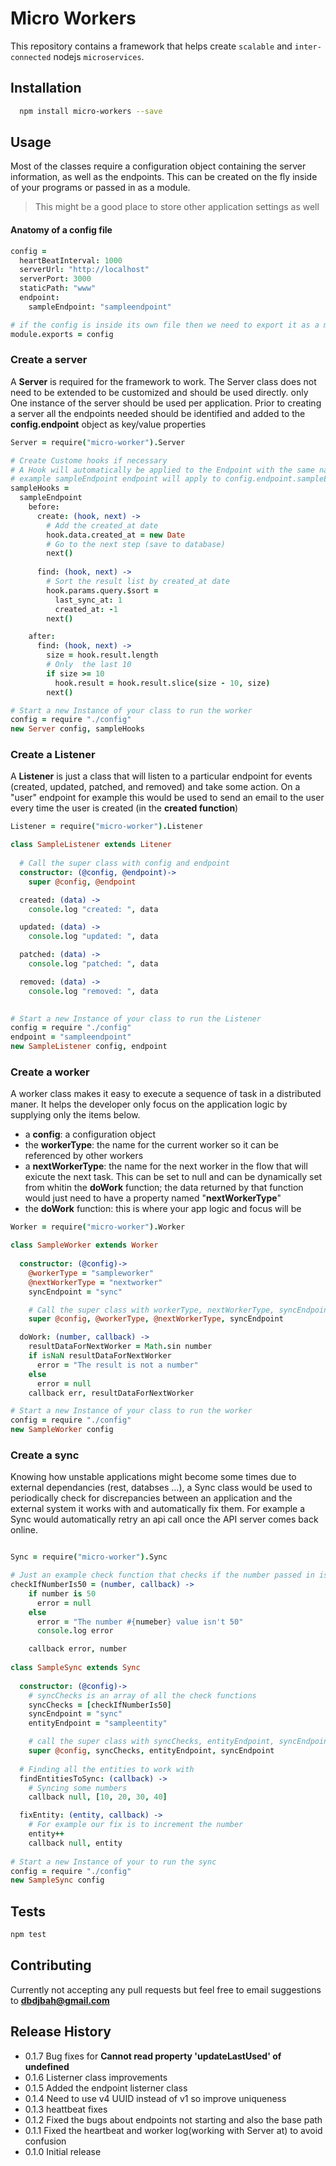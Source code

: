 # Micro Workers

This repository contains a framework that helps create `scalable` and `inter-connected` nodejs `microservices`.

## Installation
```bash
  npm install micro-workers --save
```

## Usage
Most of the classes require a configuration object containing the server information, as well as the endpoints. This can be created on the fly inside of your programs or passed in as a module.

> This might be a good place to store other application settings as well

#### Anatomy of a config file
 
```coffeescript
config =
  heartBeatInterval: 1000
  serverUrl: "http://localhost"
  serverPort: 3000
  staticPath: "www"
  endpoint:
    sampleEndpoint: "sampleendpoint"

# if the config is inside its own file then we need to export it as a module
module.exports = config
```

### Create a server

A **Server** is required for the framework to work. The Server class does not need to be extended to be customized and should be used directly. only One instance of the server should be used per application.
Prior to creating a server all the endpoints needed should be identified and added to the **config.endpoint** object as key/value properties
 
```coffeescript
Server = require("micro-worker").Server

# Create Custome hooks if necessary
# A Hook will automatically be applied to the Endpoint with the same name
# example sampleEndpoint endpoint will apply to config.endpoint.sampleEndpoint
sampleHooks =
  sampleEndpoint
    before:
      create: (hook, next) ->
        # Add the created_at date
        hook.data.created_at = new Date
        # Go to the next step (save to database)
        next()
        
      find: (hook, next) ->
        # Sort the result list by created_at date
        hook.params.query.$sort =
          last_sync_at: 1
          created_at: -1
        next()

    after:
      find: (hook, next) ->
        size = hook.result.length
        # Only  the last 10
        if size >= 10
          hook.result = hook.result.slice(size - 10, size)
        next()

# Start a new Instance of your class to run the worker
config = require "./config"
new Server config, sampleHooks
```

### Create a Listener
A **Listener** is just a class that will listen to a particular endpoint for events (created, updated, patched, and removed) and take some action.
On a "user" endpoint for example this would be used to send an email to the user every time the user is created (in the **created function**)
```coffeescript
Listener = require("micro-worker").Listener

class SampleListener extends Litener
  
  # Call the super class with config and endpoint
  constructor: (@config, @endpoint)->
    super @config, @endpoint

  created: (data) ->
    console.log "created: ", data

  updated: (data) ->
    console.log "updated: ", data

  patched: (data) ->
    console.log "patched: ", data

  removed: (data) ->
    console.log "removed: ", data
    

# Start a new Instance of your class to run the Listener
config = require "./config"
endpoint = "sampleendpoint"
new SampleListener config, endpoint
```

### Create a worker
A worker class makes it easy to execute a sequence of task in a distributed maner. It helps the developer only focus on the application logic by supplying only the items below.

* a **config**: a configuration object
* the **workerType**: the name for the current worker so it can be referenced by other workers
* a **nextWorkerType**: the name for the next worker in the flow that will exicute the next task. This can be set to null and can be dynamically set from whitin the **doWork** function; the data returned by that function would just need to have a property named "**nextWorkerType**"
* the **doWork** function: this is where your app logic and focus will be

```coffeescript
Worker = require("micro-worker").Worker

class SampleWorker extends Worker
  
  constructor: (@config)->
    @workerType = "sampleworker"
    @nextWorkerType = "nextworker"
    syncEndpoint = "sync"

    # Call the super class with workerType, nextWorkerType, syncEndpoint arguents
    super @config, @workerType, @nextWorkerType, syncEndpoint

  doWork: (number, callback) ->
    resultDataForNextWorker = Math.sin number
    if isNaN resultDataForNextWorker
      error = "The result is not a number"
    else
      error = null
    callback err, resultDataForNextWorker

# Start a new Instance of your class to run the worker
config = require "./config"
new SampleWorker config
```

### Create a sync
Knowing how unstable applications might become some times due to external dependancies (rest, databses ...), a Sync class would be used to periodically check for discrepancies between an application and the external system it works with and automatically fix them.
For example a Sync would automatically retry an api call once the API server comes back online.

```coffeescript

Sync = require("micro-worker").Sync

# Just an example check function that checks if the number passed in is equal to 50
checkIfNumberIs50 = (number, callback) ->
    if number is 50
      error = null
    else
      error = "The number #{numeber} value isn't 50"
      console.log error

    callback error, number
        
class SampleSync extends Sync
  
  constructor: (@config)->
    # syncChecks is an array of all the check functions
    syncChecks = [checkIfNumberIs50]
    syncEndpoint = "sync"
    entityEndpoint = "sampleentity"

    # call the super class with syncChecks, entityEndpoint, syncEndpoint arguments
    super @config, syncChecks, entityEndpoint, syncEndpoint
    
  # Finding all the entities to work with
  findEntitiesToSync: (callback) ->
    # Syncing some numbers
    callback null, [10, 20, 30, 40]

  fixEntity: (entity, callback) ->
    # For example our fix is to increment the number
    entity++
    callback null, entity
    
# Start a new Instance of your to run the sync
config = require "./config"
new SampleSync config
```

## Tests
```bash
npm test
```

## Contributing
Currently not accepting any pull requests but feel free to email suggestions to **dbdjbah@gmail.com**

## Release History

* 0.1.7 Bug fixes for **Cannot read property 'updateLastUsed' of undefined**
* 0.1.6 Listerner class improvements
* 0.1.5 Added the endpoint listerner class
* 0.1.4 Need to use v4 UUID instead of v1 so improve uniqueness
* 0.1.3 heattbeat fixes
* 0.1.2 Fixed the bugs about endpoints not starting and also the base path
* 0.1.1 Fixed the heartbeat and worker log(working with Server at) to avoid confusion
* 0.1.0 Initial release
